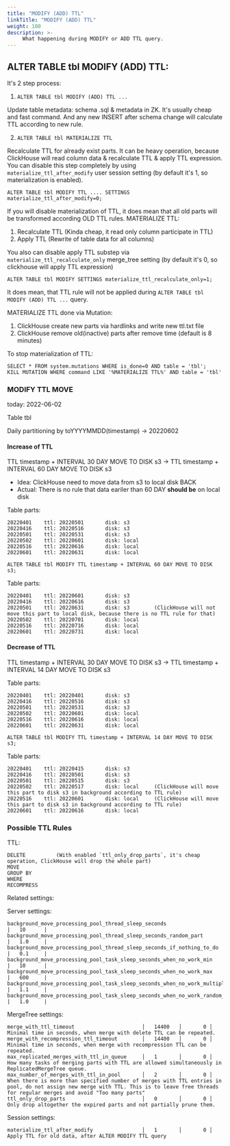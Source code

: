 ```yaml
---
title: "MODIFY (ADD) TTL"
linkTitle: "MODIFY (ADD) TTL"
weight: 100
description: >-
     What happening during MODIFY or ADD TTL query. 
---
```


## ALTER TABLE tbl MODIFY (ADD) TTL:

It's 2 step process:

1. `ALTER TABLE tbl MODIFY (ADD) TTL ...`

Update table metadata: schema .sql & metadata in ZK.
It's usually cheap and fast command. And any new INSERT after schema change will calculate TTL according to new rule.


2. `ALTER TABLE tbl MATERIALIZE TTL`

Recalculate TTL for already exist parts.
It can be heavy operation, because ClickHouse will read column data & recalculate TTL & apply TTL expression.
You can disable this step completely by using `materialize_ttl_after_modify` user session setting (by default it's 1, so materialization is enabled).


```
ALTER TABLE tbl MODIFY TTL .... SETTINGS materialize_ttl_after_modify=0;
```

If you will disable materialization of TTL, it does mean that all old parts will be transformed according OLD TTL rules. 
MATERIALIZE TTL:

1. Recalculate TTL  (Kinda cheap, it read only column participate in TTL)
2. Apply TTL        (Rewrite of table data for all columns)

You also can disable apply TTL substep via `materialize_ttl_recalculate_only` merge_tree setting (by default it's 0, so clickhouse will apply TTL expression)

```
ALTER TABLE tbl MODIFY SETTINGS materialize_ttl_recalculate_only=1;
```

It does mean, that TTL rule will not be applied during `ALTER TABLE tbl MODIFY (ADD) TTL ...` query.

MATERIALIZE TTL done via Mutation:
1. ClickHouse create new parts via hardlinks and write new ttl.txt file
2. ClickHouse remove old(inactive) parts after remove time (default is 8 minutes) 

To stop materialization of TTL:

```
SELECT * FROM system.mutations WHERE is_done=0 AND table = 'tbl';
KILL MUTATION WHERE command LIKE '%MATERIALIZE TTL%' AND table = 'tbl'
```

### MODIFY TTL MOVE 

today: 2022-06-02

Table tbl

Daily partitioning by toYYYYMMDD(timestamp) -> 20220602

#### Increase of TTL

TTL timestamp + INTERVAL 30 DAY MOVE TO DISK s3 -> TTL timestamp + INTERVAL 60 DAY MOVE TO DISK s3

* Idea: ClickHouse need to move data from s3 to local disk BACK
* Actual: There is no rule that data eariler than 60 DAY **should be** on local disk

Table parts:

```
20220401    ttl: 20220501       disk: s3
20220416    ttl: 20220516       disk: s3
20220501    ttl: 20220531       disk: s3
20220502    ttl: 20220601       disk: local
20220516    ttl: 20220616       disk: local
20220601    ttl: 20220631       disk: local
```

```
ALTER TABLE tbl MODIFY TTL timestamp + INTERVAL 60 DAY MOVE TO DISK s3;
```

Table parts:

```
20220401    ttl: 20220601       disk: s3
20220416    ttl: 20220616       disk: s3
20220501    ttl: 20220631       disk: s3        (ClickHouse will not move this part to local disk, because there is no TTL rule for that)
20220502    ttl: 20220701       disk: local
20220516    ttl: 20220716       disk: local
20220601    ttl: 20220731       disk: local
```

#### Decrease of TTL

TTL timestamp + INTERVAL 30 DAY MOVE TO DISK s3 -> TTL timestamp + INTERVAL 14 DAY MOVE TO DISK s3

Table parts:

```
20220401    ttl: 20220401       disk: s3
20220416    ttl: 20220516       disk: s3
20220501    ttl: 20220531       disk: s3        
20220502    ttl: 20220601       disk: local     
20220516    ttl: 20220616       disk: local
20220601    ttl: 20220631       disk: local
```

```
ALTER TABLE tbl MODIFY TTL timestamp + INTERVAL 14 DAY MOVE TO DISK s3;
```

Table parts:

```
20220401    ttl: 20220415       disk: s3
20220416    ttl: 20220501       disk: s3
20220501    ttl: 20220515       disk: s3
20220502    ttl: 20220517       disk: local     (ClickHouse will move this part to disk s3 in background according to TTL rule)
20220516    ttl: 20220601       disk: local     (ClickHouse will move this part to disk s3 in background according to TTL rule)
20220601    ttl: 20220616       disk: local
```

### Possible TTL Rules

TTL:
```
DELETE          (With enabled `ttl_only_drop_parts`, it's cheap operation, ClickHouse will drop the whole part)
MOVE
GROUP BY
WHERE
RECOMPRESS
```

Related settings:

Server settings:

```
background_move_processing_pool_thread_sleep_seconds                        |   10      |
background_move_processing_pool_thread_sleep_seconds_random_part            |   1.0     |
background_move_processing_pool_thread_sleep_seconds_if_nothing_to_do       |   0.1     |
background_move_processing_pool_task_sleep_seconds_when_no_work_min         |   10      |
background_move_processing_pool_task_sleep_seconds_when_no_work_max         |   600     |
background_move_processing_pool_task_sleep_seconds_when_no_work_multiplier  |   1.1     |
background_move_processing_pool_task_sleep_seconds_when_no_work_random_part |   1.0     |
```

MergeTree settings:

```
merge_with_ttl_timeout                      │   14400   │       0 │ Minimal time in seconds, when merge with delete TTL can be repeated.
merge_with_recompression_ttl_timeout        │   14400   │       0 │ Minimal time in seconds, when merge with recompression TTL can be repeated.
max_replicated_merges_with_ttl_in_queue     │   1       │       0 │ How many tasks of merging parts with TTL are allowed simultaneously in ReplicatedMergeTree queue.
max_number_of_merges_with_ttl_in_pool       │   2       │       0 │ When there is more than specified number of merges with TTL entries in pool, do not assign new merge with TTL. This is to leave free threads for regular merges and avoid "Too many parts"
ttl_only_drop_parts                         │   0       │       0 │ Only drop altogether the expired parts and not partially prune them.
```

Session settings:

```
materialize_ttl_after_modify                │   1       │       0 │ Apply TTL for old data, after ALTER MODIFY TTL query 
```
